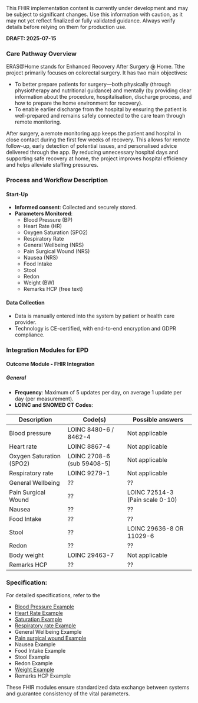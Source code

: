 <div class="stu-note">
This FHIR implementation content is currently under development and may be subject to significant changes. Use this information with caution, as it may not yet reflect finalized or fully validated guidance. Always verify details before relying on them for production use.
</div>

**DRAFT: 2025-07-15**

### Care Pathway Overview

ERAS@Home stands for Enhanced Recovery After Surgery @ Home. Tthe project primarily focuses on colorectal surgery. It has two main objectives:
- To better prepare patients for surgery—both physically (through physiotherapy and nutritional guidance) and mentally (by providing clear information about the procedure, hospitalisation, discharge process, and how to prepare the home environment for recovery).
- To enable earlier discharge from the hospital by ensuring the patient is well-prepared and remains safely connected to the care team through remote monitoring.

After surgery, a remote monitoring app keeps the patient and hospital in close contact during the first few weeks of recovery. This allows for remote follow-up, early detection of potential issues, and personalised advice delivered through the app.
By reducing unnecessary hospital days and supporting safe recovery at home, the project improves hospital efficiency and helps alleviate staffing pressures.

### Process and Workflow Description

#### Start-Up

- **Informed consent**: Collected and securely stored.
- **Parameters Monitored**:
    - Blood Pressure (BP)
    - Heart Rate (HR)
    - Oxygen Saturation (SPO2)
    - Respiratory Rate
    - General Wellbeing (NRS)
    - Pain Surgical Wound (NRS)
    - Nausea (NRS)
    - Food Intake
    - Stool
    - Redon
    - Weight (BW)
    - Remarks HCP (free text)

#### Data Collection

- Data is manually entered into the system by patient or health care provider.
- Technology is CE-certified, with end-to-end encryption and GDPR compliance.

### Integration Modules for EPD

#### Outcome Module - FHIR Integration

##### General

- **Frequency**: Maximum of 5 updates per day, on average 1 update per day (per measurement).
- **LOINC and SNOMED CT Codes**:


<div class="table-md"></div>

| Description              | Code(s)                         | Possible answers                |
|--------------------------|---------------------------------|---------------------------------|
| Blood pressure           | LOINC 8480-6 / 8462-4           | Not applicable                  |
| Heart rate               | LOINC 8867-4                    | Not applicable                  |
| Oxygen Saturation (SPO2) | LOINC 2708-6 (sub 59408-5)      | Not applicable                  |
| Respiratory rate         | LOINC 9279-1                    | Not applicable                  |
| General Wellbeing        | <span class="warning">??</span> | <span class="warning">??</span> |
| Pain Surgical Wound      | <span class="warning">??</span> | LOINC 72514-3 (Pain scale 0-10) |
| Nausea                   | <span class="warning">??</span> | <span class="warning">??</span> |
| Food Intake              | <span class="warning">??</span> | <span class="warning">??</span> |
| Stool                    | <span class="warning">??</span> | LOINC 29636-8 OR 11029-6        |
| Redon                    | <span class="warning">??</span> | <span class="warning">??</span> |
| Body weight              | LOINC 29463-7                   | Not applicable                  |
| Remarks HCP              | <span class="warning">??</span> | <span class="warning">??</span> |


### Specification:

For detailed specifications, refer to the

- [Blood Pressure Example](./Observation-BloodPressureExample2.html)
- [Heart Rate Example](./Observation-HeartRateExample2.html)
- [Saturation Example](./Observation-OxygenSaturationExample2.html)
- [Respiratory rate Example](./Observation-RespiratoryRateExample2.html)
- General Wellbeing Example
- [Pain surgical wound Example](./Observation-PainSurgicalWoundsExample.html)
- Nausea Example
- Food Intake Example
- Stool Example
- Redon Example
- [Weight Example](./Observation-BodyWeightExample2.html)
- Remarks HCP Example

These FHIR modules ensure standardized data exchange between systems and guarantee consistency of the vital parameters.